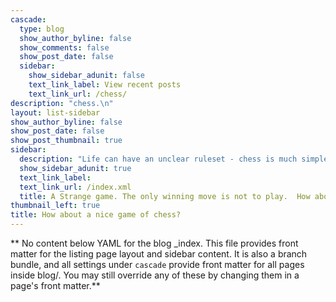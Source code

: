 ```yaml
---
cascade:
  type: blog
  show_author_byline: false
  show_comments: false
  show_post_date: false
  sidebar:
    show_sidebar_adunit: false
    text_link_label: View recent posts
    text_link_url: /chess/
description: "chess.\n"
layout: list-sidebar
show_author_byline: false
show_post_date: false
show_post_thumbnail: true
sidebar:
  description: "Life can have an unclear ruleset - chess is much simpler!  \n Marcel Duchamp and John Cage \n are playing in the image. \n This is a set of personal chess notes \n arranged in a narrative structure to interest my memory."
  show_sidebar_adunit: true
  text_link_label:
  text_link_url: /index.xml
  title: A Strange game. The only winning move is not to play.  How about a nice game of chess?
thumbnail_left: true
title: How about a nice game of chess?
---
```


** No content below YAML for the blog _index. This file provides front matter for the listing page layout and sidebar content. It is also a branch bundle, and all settings under `cascade` provide front matter for all pages inside blog/. You may still override any of these by changing them in a page's front matter.**
